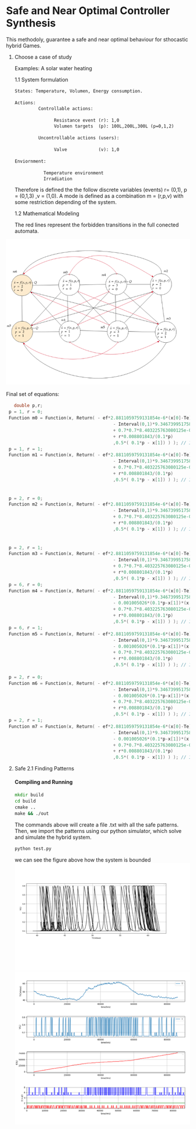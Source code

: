# Safe and Near Optimal Controller Synthesis

This methodoly, guarantee a safe and near optimal behaviour for sthocastic hybrid Games.


1. Choose a case of study 

   Examples: A solar water heating 
   
   1.1 System formulation
       
       States: Temperature, Volumen, Energy consumption. 
       
       Actions: 
                Controllable actions:
                
                      Resistance event (r): 1,0                
                      Volumen targets  (p): 100L,200L,300L (p=0,1,2)    
                      
                Uncontrollable actions (users):
                
                      Valve            (v): 1,0                                

       Enviornment:
                
                  Temperature environment
                  Irradiation
                
     Therefore is defined the the follow discrete variables (events) r= (0,1), p = (0,1,3) ,v = (1,0). A mode is defined 
     as a combination m = (r,p,v) with some restriction depending of the system.
     
      
   1.2 Mathematical Modeling 
   
   The red lines represent the forbidden transitions in the full conected automata. 

![Img_current_state](./img/hybridmodel.png)

   Final set of equations:

   ``` c++
      double p,r;   
    p = 1, r = 0; 
    Function m0 = Function(x, Return( - ef*2.8811059759131854e-6*(x[0]-Te)/(0.1*p)                                        
                                            - Interval(0,1)*9.34673995175876e-05*(x[0]-Ti)/(0.1*p)
                                            + 0.7*0.7*8.403225763080125e-07*I/(0.1*p)       
                                            + r*0.008801843/(0.1*p)  
                                            ,0.5*( 0.1*p - x[1]) ) ); // 10s time to assent
    p = 1, r = 1; 
    Function m1 = Function(x, Return( - ef*2.8811059759131854e-6*(x[0]-Te)/(0.1*p)
                                            - Interval(0,1)*9.34673995175876e-05*(x[0]-Ti)/(0.1*p)                                            
                                            + 0.7*0.7*8.403225763080125e-07*I/(0.1*p)       
                                            + r*0.008801843/(0.1*p)  
                                            ,0.5*( 0.1*p - x[1]) ) ); // 10s time to assent


    p = 2, r = 0; 
    Function m2 = Function(x, Return( - ef*2.8811059759131854e-6*(x[0]-Te)/(0.1*p)
                                            - Interval(0,1)*9.34673995175876e-05*(x[0]-Ti)/(0.1*p)
                                            + 0.7*0.7*8.403225763080125e-07*I/(0.1*p)       
                                            + r*0.008801843/(0.1*p)  
                                            ,0.5*( 0.1*p - x[1]) ) ); // 10s time to assent


    p = 2, r = 1; 
    Function m3 = Function(x, Return( - ef*2.8811059759131854e-6*(x[0]-Te)/(0.1*p)
                                            - Interval(0,1)*9.34673995175876e-05*(x[0]-Ti)/(0.1*p)                                        
                                            + 0.7*0.7*8.403225763080125e-07*I/(0.1*p)       
                                            + r*0.008801843/(0.1*p)  
                                            ,0.5*( 0.1*p - x[1]) ) ); // 10s time to assent
    p = 6, r = 0; 
    Function m4 = Function(x, Return( - ef*2.8811059759131854e-6*(x[0]-Te)/(0.1*p)
                                            - Interval(0,1)*9.34673995175876e-05*(x[0]-Ti)/(0.1*p)
                                            - 0.001005026*(0.1*p-x[1])*(x[0]-Ti)/(0.1*p)            //  original -> 0.00009346739
                                            + 0.7*0.7*8.403225763080125e-07*I/(0.1*p)       
                                            + r*0.008801843/(0.1*p)  
                                            ,0.5*( 0.1*p - x[1]) ) ); // 10s time to assent
    p = 6, r = 1; 
    Function m5 = Function(x, Return( - ef*2.8811059759131854e-6*(x[0]-Te)/(0.1*p)
                                            - Interval(0,1)*9.34673995175876e-05*(x[0]-Ti)/(0.1*p)
                                            - 0.001005026*(0.1*p-x[1])*(x[0]-Ti)/(0.1*p)            //  original -> 0.00009346739
                                            + 0.7*0.7*8.403225763080125e-07*I/(0.1*p)       
                                            + r*0.008801843/(0.1*p)  
                                            ,0.5*( 0.1*p - x[1]) ) ); // 10s time to assent

    p = 2, r = 0; 
    Function m6 = Function(x, Return( - ef*2.8811059759131854e-6*(x[0]-Te)/(0.1*p)
                                            - Interval(0,1)*9.34673995175876e-05*(x[0]-Ti)/(0.1*p)
                                            - 0.001005026*(0.1*p-x[1])*(x[0]-Ti)/(0.1*p)            //  original -> 0.00009346739
                                            + 0.7*0.7*8.403225763080125e-07*I/(0.1*p)
                                            + r*0.008801843/(0.1*p)  
                                            ,0.5*( 0.1*p - x[1]) ) ); // 10s time to assent
    p = 2, r = 1;     
    Function m7 = Function(x, Return( - ef*2.8811059759131854e-6*(x[0]-Te)/(0.1*p)
                                            - Interval(0,1)*9.34673995175876e-05*(x[0]-Ti)/(0.1*p)
                                            - 0.001005026*(0.1*p-x[1])*(x[0]-Ti)/(0.1*p)           //  original -> 0.00009346739
                                            + 0.7*0.7*8.403225763080125e-07*I/(0.1*p)       
                                            + r*0.008801843/(0.1*p)  
                                            ,0.5*( 0.1*p - x[1]) ) ); // 10s time to assent


```



2. Safe
   2.1 Finding Patterns 
   
   #### Compiling and Running

   ``` cmd
   mkdir build
   cd build
   cmake ..
   make && ./out
   ```

   The commands above will create a file .txt with all the safe patterns. Then, we import the patterns using our 
   python simulator, which solve and simulate the hybrid system.
   
   
   ``` cmd
   python test.py
   ```
   we can see the figure above how the system is bounded 
![Img_current_state](./img/state.png)
![Img_current_state](./img/control.png)
   
   
